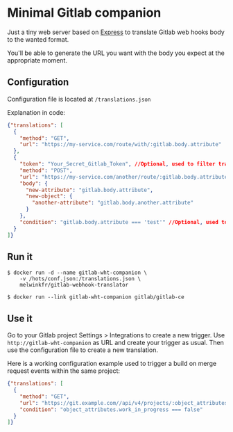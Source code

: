 # Minimal Gitlab companion
Just a tiny web server based on [Express](http://expressjs.com)
to translate Gitlab web hooks body to the wanted format.

You'll be able to generate the URL you want with the body you expect
at the appropriate moment.

## Configuration
Configuration file is located at `/translations.json`

Explanation in code:
```json
{"translations": [
  {
    "method": "GET",
    "url": "https://my-service.com/route/with/:gitlab.body.attribute"
  },
  {
    "token": "Your_Secret_Gitlab_Token", //Optional, used to filter translations
    "method": "POST",
    "url": "https://my-service.com/another/route/:gitlab.body.attribute",
    "body": {
      "new-attribute": "gitlab.body.attribute",
      "new-object": {
        "another-attribute": "gitlab.body.another.attribute"
      }
    },
    "condition": "gitlab.body.attribute === 'test'" //Optional, used to filter translations
  }
]}
```

## Run it
    $ docker run -d --name gitlab-wht-companion \
        -v /hots/conf.json:/translations.json \
        melwinkfr/gitlab-webhook-translator

    $ docker run --link gitlab-wht-companion gitlab/gitlab-ce

## Use it
Go to your Gitlab project Settings > Integrations to create a new trigger.
Use `http://gitlab-wht-companion` as URL and create your trigger as usual.
Then use the configuration file to create a new translation.

Here is a working configuration example used to trigger a build
on merge request events within the same project:
```json
{"translations": [
  {
    "method": "GET",
    "url": "https://git.example.com//api/v4/projects/:object_attributes.source_project_id/ref/:object_attributes.source_branch/trigger/pipeline?token=3d4e9e3139c73a6be30bece40bd3e8",
    "condition": "object_attributes.work_in_progress === false"
  }
]}
```
